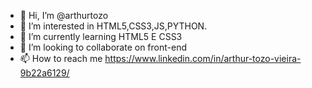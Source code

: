 - 👋 Hi, I’m @arthurtozo
- 👀 I’m interested in HTML5,CSS3,JS,PYTHON.
- 🌱 I’m currently learning HTML5 E CSS3
- 💞️ I’m looking to collaborate on front-end
- 📫 How to reach me https://www.linkedin.com/in/arthur-tozo-vieira-9b22a6129/

<!---
arthurtozo/arthurtozo is a ✨ special ✨ repository because its `README.md` (this file) appears on your GitHub profile.
You can click the Preview link to take a look at your changes.
--->

